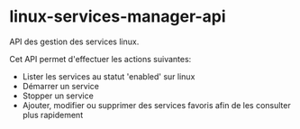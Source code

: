 # linux-services-manager-api

API des gestion des services linux.

Cet API permet d'effectuer les actions suivantes:
- Lister les services au statut 'enabled' sur linux
- Démarrer un service
- Stopper un service
- Ajouter, modifier ou supprimer des services favoris afin de les consulter plus rapidement